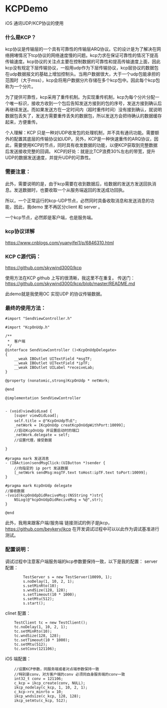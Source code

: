# KCPDemo
iOS 通讯UDP/KCP协议的使用

### 什么是KCP？

kcp协议是传输层的一个具有可靠性的传输层ARQ协议。它的设计是为了解决在网络拥堵情况下tcp协议的网络速度慢的问题。kcp力求在保证可靠性的情况下提高传输速度。kcp协议的关注点主要在控制数据的可靠性和提高传输速度上面，因此kcp没有规定下层传输协议，一般用udp作为下层传输协议，kcp层协议的数据包在udp数据报文的基础上增加控制头。当用户数据很大，大于一个udp包能承担的范围时（大于mss），kcp会将用户数据分片存储在多个kcp包中。因此每个kcp包称为一个分片。

为了提供可靠性，kcp采用了重传机制。为实现重传机制，kcp为每个分片分配一个唯一标识，接收方收到一个包后告知发送方接到的包的序号，发送方接到确认后再继续发送。而如果发送方在一定时间内（超时重传时间）没有接到确认，就说明数据包丢失了，发送方需要重传丢失的数据包，所以发送方会把待确认的数据缓存起来，方便重传。

个人理解：KCP 只是一种对UDP收发包的处理机制，并不具有通讯功能。需要额外的配置其底层的传输协议如UDP。另外，KCP是一种快速重传的ARQ协议，因此，需要使用KCP的节点，同时具有收发数据的功能，以便KCP获取到完整数据后发送接收完整的回调。
KCP的好处：就是比TCP浪费30%左右的带宽，提升UDP的数据发送速度，并提升UDP的可靠性。

### 需要注意：
此外，需要说明的是，由于kcp需要在收到数据后，给数据的发送方发送回执消息。发送数据时，也要收取一个从服务端返回的发送成功回执。

所以，一个正常运行的kcp-UDP节点，必然同时具备收取消息和发送消息的功能，因此，我demo 里不再区分client 和 server 。

一个kcp节点，必然即是客户端，也是服务端。

### kcp协议详解
https://www.cnblogs.com/yuanyifei1/p/6846310.html

### KCP C源代码：
https://github.com/skywind3000/kcp

使用方法在KCP github 上写的很清晰，我这里不在重复。
传送门：https://github.com/skywind3000/kcp/blob/master/README.md

此demo就是我使用OC 实现UDP 的协议传输数据。

### 最终的使用方法：
```
#import "SendViewController.h"

#import "KcpOnUdp.h"

/**
 *  客户端
 */
@interface SendViewController ()<KcpOnUdpDelegate>
{
    __weak IBOutlet UITextField *msgTF;
    __weak IBOutlet UITextField *ipTF;
    __weak IBOutlet UILabel *receiveLab;
}

@property (nonatomic,strong)KcpOnUdp * netWork;

@end

@implementation SendViewController


- (void)viewDidLoad {
    [super viewDidLoad];
    self.title = @"KcpOnUdp节点";
    _netWork = [KcpOnUdp creatKcpOnUdpWithPort:10099];
    //启动KcpOnUdp 并设置启动时的端口
    _netWork.delegate = self;
    //设置代理，接受数据

}

#pragma mark 发送消息
- (IBAction)sendMsgClick:(UIButton *)sender {
    //向指定的 ip port 发送数据
    [_netWork sendMsg:msgTF.text toHost:ipTF.text toPort:10099];
}

#pragma mark KcpOnUdp delegate
//接收数据
-(void)kcpOnUdpDidReciveMsg:(NSString *)str{
    NSLog(@"kcpOnUdpDidReciveMsg = %@",str);
}

@end

```
此外，我用来跟客户端/服务端 链接测试的例子是jkcp， https://github.com/beykery/jkcp
在开发调试过程中可以以此作为调试基准进行测试。

### 配置说明：
调试过程中注意客户端服务端的kcp参数要保持一致，以下是我的配置：
server 配置：
```
        TestServer s = new TestServer(10099, 1);
        s.noDelay(1, 10, 2, 1);
        s.setMinRto(10);
        s.wndSize(128, 128);
        s.setTimeout(10 * 1000);
        s.setMtu(512);
        s.start();
```

clinet 配置：
```
    TestClient tc = new TestClient();
    tc.noDelay(1, 10, 2, 1);
    tc.setMinRto(10);
    tc.wndSize(128, 128);
    tc.setTimeout(10 * 1000);
    tc.setMtu(512);
    tc.setConv(121106);
```

iOS 端配置：
```
    //设置KCP参数，同服务端或者对点端参数保持一致
    //特别是conv，对方客户端的conv 必须同自身服务端的conv一致
    int32_t conv = 121106;
    c_kcp = ikcp_create(conv, NULL);
    ikcp_nodelay(c_kcp, 1, 10, 2, 1);
    c_kcp->rx_minrto = 10;
    ikcp_wndsize(c_kcp, 128, 128);
    ikcp_setmtu(c_kcp, 512);
```
